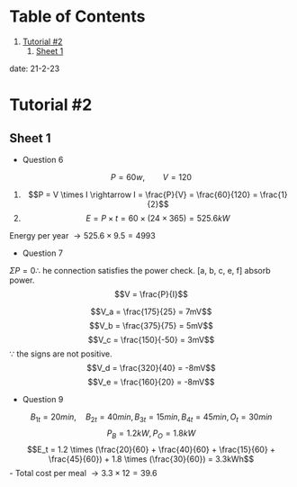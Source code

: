 
# Table of Contents

1.  [Tutorial #2](#org68dbda4)
    1.  [Sheet 1](#org3c8d36c)

date: 21-2-23


<a id="org68dbda4"></a>

# Tutorial #2


<a id="org3c8d36c"></a>

## Sheet 1

-   Question 6

$$P = 60w, \qquad V = 120$$

1.  $$P = V \times I \rightarrow I = \frac{P}{V} = \frac{60}{120} = \frac{1}{2}$$
2.  $$E = P \times t = 60 \times (24 \times 365) = 525.6kW$$

Energy per year $\rightarrow 525.6 \times 9.5 = 4993$

-   Question 7

$\Sigma P = 0 \therefore$ he connection satisfies the power check.
[a, b, c, e, f] absorb power.
$$V = \frac{P}{I}$$

$$V_a = \frac{175}{25} = 7mV$$
$$V_b = \frac{375}{75} = 5mV$$
$$V_c = \frac{150}{-50} = 3mV$$ $\because$ the signs are not positive.
$$V_d = \frac{320}{40} = -8mV$$
$$V_e = \frac{160}{20} = -8mV$$

-   Question 9

$$B_{1t} = 20 min, \quad B_{2t} = 40 min, B_{3t} = 15 min, B_{4t} = 45 min, O_t = 30 min$$
$$P_B = 1.2kW, P_O = 1.8kW$$
$$E_t = 1.2 \times (\frac{20}{60} + \frac{40}{60} + \frac{15}{60} + \frac{45}{60}) + 1.8 \times (\frac{30}{60}) = 3.3kWh$$
    - Total cost per meal $\rightarrow 3.3 \times 12 = 39.6$

